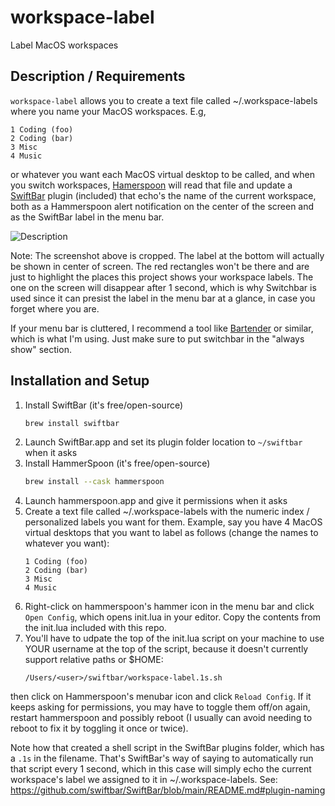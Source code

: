 # workspace-label
Label MacOS workspaces

## Description / Requirements

`workspace-label` allows you to create a text file called ~/.workspace-labels where you name your MacOS workspaces. E.g,

```
1 Coding (foo)
2 Coding (bar)
3 Misc
4 Music
```

or whatever you want each MacOS virtual desktop to be called, and when you switch workspaces, [Hamerspoon](https://www.hammerspoon.org/) will read that file and update a [SwiftBar](https://github.com/swiftbar/SwiftBar) plugin (included) that echo's the name of the current workspace, both as a Hammerspoon alert notification on the center of the screen and as the SwiftBar label in the menu bar.

![Description](https://github.com/user-attachments/assets/fc21d5dd-3bb1-4e9f-b619-6084bf5a41c9)

Note: The screenshot above is cropped. The label at the bottom will actually be shown in center of screen. The red rectangles won't be there and are just to highlight the places this project shows your workspace labels.  The one on the screen will disappear after 1 second, which is why Switchbar is used since it can presist the label in the menu bar at a glance, in case you forget where you are.

If your menu bar is cluttered, I recommend a tool like [Bartender](https://www.macbartender.com/) or similar, which is what I'm using. Just make sure to put switchbar in the "always show" section.

## Installation and Setup

1. Install SwiftBar (it's free/open-source)
    ```bash
    brew install swiftbar
    ```
2. Launch SwiftBar.app and set its plugin folder location to `~/swiftbar` when it asks
3. Install HammerSpoon (it's free/open-source)
    ```bash
    brew install --cask hammerspoon
    ```
4. Launch hammerspoon.app and give it permissions when it asks
5. Create a text file called ~/.workspace-labels with the numeric index / personalized labels you want for them. Example, say you have 4 MacOS virtual desktops that you want to label as follows (change the names to whatever you want):
    ```
    1 Coding (foo)
    2 Coding (bar)
    3 Misc
    4 Music
    ```
6. Right-click on hammerspoon's hammer icon in the menu bar and click `Open Config`, which opens init.lua in your editor. Copy the contents from the init.lua included with this repo.
7. You'll have to udpate the top of the init.lua script on your machine to use YOUR username at the top of the script, because it doesn't currently support relative paths or $HOME:
    ```
    /Users/<user>/swiftbar/workspace-label.1s.sh
    ```
then click on Hammerspoon's menubar icon and click `Reload Config`. If it keeps asking for permissions, you may have to toggle them off/on again, restart hammerspoon and possibly reboot (I usually can avoid needing to reboot to fix it by toggling it once or twice).

Note how that created a shell script in the SwiftBar plugins folder, which has a `.1s` in the filename. That's SwiftBar's way of saying to automatically run that script every 1 second, which in this case will simply echo the current workspace's label we assigned to it in ~/.workspace-labels. See: https://github.com/swiftbar/SwiftBar/blob/main/README.md#plugin-naming

